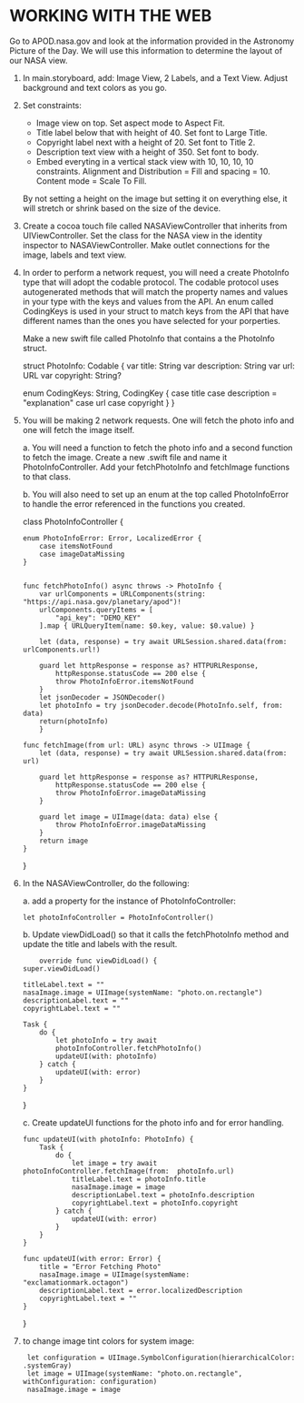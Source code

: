 #  WORKING WITH THE WEB

Go to APOD.nasa.gov and look at the information provided in the Astronomy Picture of the Day.  We will use this information to determine the layout of our NASA view.

1.  In main.storyboard, add:
Image View, 2 Labels, and a Text View.  Adjust background and text colors as you go.

2.  Set constraints:
    - Image view on top. Set aspect mode to Aspect Fit.
    - Title label below that with height of 40. Set font to Large Title.
    - Copyright label next with a height of 20. Set font to Title 2.
    - Description text view with a height of 350. Set font to body.
    - Embed everyting in a vertical stack view with 10, 10, 10, 10 constraints. Alignment and Distribution = Fill and spacing = 10. Content mode = Scale To Fill.

    By not setting a height on the image but setting it on everything else, it will stretch or shrink based on the size of the device.

3. Create a cocoa touch file called NASAViewController that inherits from UIViewController.  Set the class for the NASA view in the identity inspector to NASAViewController.  Make outlet connections for the image, labels and text view.

4.  In order to perform a network request, you will need a create PhotoInfo type that will adopt the codable protocol.  The codable protocol uses autogenerated methods that will match the property names and values in your type with the keys and values from the API. An enum called CodingKeys is used in your struct to match keys from the API that have different names than the ones you have selected for your porperties.

    Make a new swift file called PhotoInfo that contains a the PhotoInfo struct. 

    struct PhotoInfo: Codable {
    var title: String
    var description: String
    var url: URL
    var copyright: String?
    
    enum CodingKeys: String, CodingKey {
        case title
        case description = "explanation"
        case url
        case copyright
    }
}

5.  You will be making 2 network requests.  One will fetch the photo info and one will fetch the image itself.

    a. You will need a function to fetch the photo info and a second function to fetch the image.  Create a new .swift file and name it PhotoInfoController.  Add your fetchPhotoInfo and fetchImage functions to that class.

    b.  You will also need to set up an enum at the top called PhotoInfoError to handle the error referenced in the functions you created. 

       class PhotoInfoController {
    
        enum PhotoInfoError: Error, LocalizedError {
            case itemsNotFound
            case imageDataMissing
        }


        func fetchPhotoInfo() async throws -> PhotoInfo {
            var urlComponents = URLComponents(string: "https://api.nasa.gov/planetary/apod")!
            urlComponents.queryItems = [
                "api_key": "DEMO_KEY"
            ].map { URLQueryItem(name: $0.key, value: $0.value) }
     
            let (data, response) = try await URLSession.shared.data(from: urlComponents.url!)
     
            guard let httpResponse = response as? HTTPURLResponse,
                httpResponse.statusCode == 200 else {
                throw PhotoInfoError.itemsNotFound
            }
            let jsonDecoder = JSONDecoder()
            let photoInfo = try jsonDecoder.decode(PhotoInfo.self, from: data)
            return(photoInfo)
            }
            
        func fetchImage(from url: URL) async throws -> UIImage {
            let (data, response) = try await URLSession.shared.data(from: url)
        
            guard let httpResponse = response as? HTTPURLResponse,
                httpResponse.statusCode == 200 else {
                throw PhotoInfoError.imageDataMissing
            }
        
            guard let image = UIImage(data: data) else {
                throw PhotoInfoError.imageDataMissing
            }
            return image
        }
    }


7.  In the NASAViewController, do the following:

    a.  add a property for the instance of PhotoInfoController:

        let photoInfoController = PhotoInfoController()
    
    b. Update viewDidLoad() so that it calls the fetchPhotoInfo method and update the title and labels with the result.
    
            override func viewDidLoad() {
        super.viewDidLoad()
        
        titleLabel.text = ""
        nasaImage.image = UIImage(systemName: "photo.on.rectangle")
        descriptionLabel.text = ""
        copyrightLabel.text = ""
        
        Task {
            do {
                let photoInfo = try await
                photoInfoController.fetchPhotoInfo()
                updateUI(with: photoInfo)
            } catch {
                updateUI(with: error)
            }
        }
    }
    
    c. Create updateUI functions for the photo info and for error handling.

        func updateUI(with photoInfo: PhotoInfo) {
            Task {
                do {
                    let image = try await photoInfoController.fetchImage(from:  photoInfo.url)
                    titleLabel.text = photoInfo.title
                    nasaImage.image = image
                    descriptionLabel.text = photoInfo.description
                    copyrightLabel.text = photoInfo.copyright
                } catch {
                    updateUI(with: error)
                }
            }
        }
    
        func updateUI(with error: Error) {  
            title = "Error Fetching Photo"
            nasaImage.image = UIImage(systemName: "exclamationmark.octagon")
            descriptionLabel.text = error.localizedDescription
            copyrightLabel.text = ""
        }
    }


8. to change image tint colors for system image:

        let configuration = UIImage.SymbolConfiguration(hierarchicalColor: .systemGray)
        let image = UIImage(systemName: "photo.on.rectangle", withConfiguration: configuration)
        nasaImage.image = image

